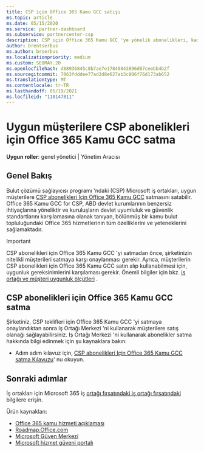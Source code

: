 ```yaml
---
title: CSP için Office 365 Kamu GCC satışı
ms.topic: article
ms.date: 05/15/2020
ms.service: partner-dashboard
ms.subservice: partnercenter-csp
description: CSP için Office 365 Kamu GCC 'ye yönelik abonelikleri, kamu Birleşik Devletler kamu müşterilerine veya yüklenicilerine satmaya yönelik adımları ve gereksinimleri öğrenin.
author: brentserbus
ms.author: brserbus
ms.localizationpriority: medium
ms.custom: SEOMAY.20
ms.openlocfilehash: d88936845c8b7ae7e17840843896d87ceebb4b2f
ms.sourcegitcommit: 7063fdddee77ad2d8e627ab3c806f76d173ab652
ms.translationtype: MT
ms.contentlocale: tr-TR
ms.lasthandoff: 05/19/2021
ms.locfileid: "110147811"
---
```

# <a name="sell-office-365-government-gcc-for-csp-subscriptions-to-qualified-customers"></a>Uygun müşterilere CSP abonelikleri için Office 365 Kamu GCC satma

**Uygun roller**: genel yönetici | Yönetim Aracısı


## <a name="overview"></a>Genel Bakış

Bulut çözümü sağlayıcısı programı 'ndaki (CSP) Microsoft iş ortakları, uygun müşterilere [CSP abonelikleri Için Office 365 Kamu GCC](https://www.microsoft.com/microsoft-365/partners/governmentforCSP) satmasını satabilir. Office 365 Kamu GCC for CSP, ABD devlet kurumlarının benzersiz ihtiyaçlarına yöneliktir ve kuruluşların devlet uyumluluk ve güvenlik standartlarını karşılamasına olanak tanıyan, bölünmüş bir kamu bulut topluluğundaki Office 365 hizmetlerinin tüm özelliklerini ve yeteneklerini sağlamaktadır. 

>[!IMPORTANT] 
>CSP abonelikleri için Office 365 Kamu GCC 'yi satmadan önce, şirketinizin nitelikli müşterileri satmaya karşı onaylanması gerekir. Ayrıca, müşterilerin CSP abonelikleri için Office 365 Kamu GCC satın alıp kullanabilmesi için, uygunluk gereksinimlerini karşılaması gerekir. Önemli bilgiler için bkz. [iş ortağı ve müşteri uygunluk ölçütleri](csp-gcc-validate.md) .


## <a name="sell-office-365-government-gcc-for-csp-subscriptions"></a>CSP abonelikleri için Office 365 Kamu GCC satma

Şirketiniz, CSP teklifleri için Office 365 Kamu GCC 'yi satmaya onaylandıktan sonra Iş Ortağı Merkezi 'ni kullanarak müşterilere satış olanağı sağlayabilirsiniz. Iş Ortağı Merkezi 'ni kullanarak abonelikler satma hakkında bilgi edinmek için şu kaynaklara bakın: 

- Adım adım kılavuz için, [CSP abonelikleri Için Office 365 Kamu GCC satma Kılavuzu](https://go.microsoft.com/fwlink/?linkid=2007323)' nu okuyun.  


## <a name="next-steps"></a>Sonraki adımlar

İş ortakları için Microsoft 365 iş [ortağı fırsatındaki iş ortağı fırsatındaki](https://www.microsoft.com/microsoft-365/partners/governmentforCSP) bilgilere erişin.

Ürün kaynakları:

- [Office 365 kamu hizmeti açıklaması](/office365/servicedescriptions/office-365-platform-service-description/office-365-us-government/office-365-us-government)
- [Roadmap.Office.com](https://products.office.com/business/office-365-roadmap)
- [Microsoft Güven Merkezi](https://www.microsoft.com/TrustCenter/)
- [Microsoft hizmet güveni portalı](https://aka.ms/STP)
